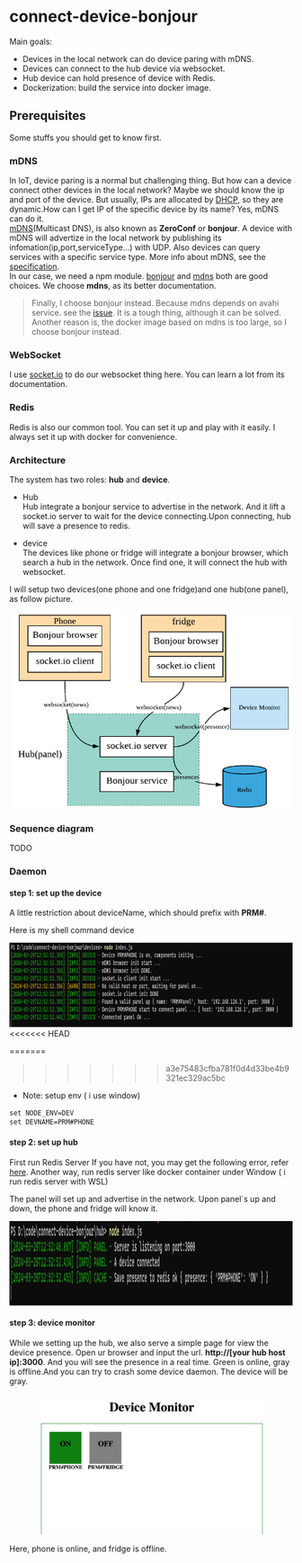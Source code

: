 # connect-device-bonjour
Main goals:

- Devices in the local network can do device paring with mDNS.
- Devices can connect to the hub device via websocket.
- Hub device can hold presence of device with Redis.
- Dockerization: build the service into docker image.

## Prerequisites

Some stuffs you should get to know first.

### mDNS

In IoT, device paring is a normal but challenging thing. But how can a device connect other devices in the local network? Maybe we should know the ip and port of the device. But usually, IPs are allocated by [DHCP](<https://en.wikipedia.org/wiki/DHCP_(disambiguation)>), so they are dynamic.How can I get IP of the specific device by its name? Yes, mDNS can do it.  
[mDNS](https://en.wikipedia.org/wiki/Multicast_DNS)(Multicast DNS), is also known as **ZeroConf** or **bonjour**. A device with mDNS will advertize in the local network by publishing its infomation(ip,port,serviceType...) with UDP. Also devices can query services with a specific service type. More info about mDNS, see the [specification](https://tools.ietf.org/html/rfc6762).  
In our case, we need a npm module. [bonjour](https://github.com/watson/bonjour) and [mdns](https://github.com/agnat/node_mdns) both are good choices. We choose **mdns**, as its better documentation.

> Finally, I choose bonjour instead. Because mdns depends on avahi service. see the [issue](https://github.com/agnat/node_mdns/issues/227). It is a tough thing, although it can be solved. Another reason is, the docker image based on mdns is too large, so I choose bonjour instead.

### WebSocket

I  use [socket.io](https://socket.io/docs/) to do our websocket thing here. You can learn a lot from its documentation.

### Redis

Redis is also our common tool. You can set it up and play with it easily.
I always set it up with docker for convenience.
### Architecture

The system has two roles: **hub** and **device**.

- Hub  
  Hub integrate a bonjour service to advertise in the network. And it lift a socket.io server to wait for the device connecting.Upon connecting, hub will save a presence to redis.

- device  
  The devices like phone or fridge will integrate a bonjour browser, which search a hub in the network. Once find one, it will connect the hub with websocket.

 I will setup two devices(one phone and one fridge)and one hub(one panel), as follow picture.

<div align=center> <img width="500px" height="350px" src="./doc/Achitecture.png"/> </div>



### Sequence diagram

TODO

### Daemon

#### step 1: set up the  device

A little restriction about deviceName, which should prefix with **PRM#**. 

Here is my shell command device 
<div align=left> <img width="800px" height="150px" src="./doc/log_phone.jpg"/> </div>
<<<<<<< HEAD

=======
>>>>>>> a3e75483cfba781f0d4d33be4b9321ec329ac5bc

* Note: setup env ( i use window)

```shell
set NODE_ENV=DEV
set DEVNAME=PRM#PHONE
```

#### step 2: set up hub
First run Redis Server If you have not, you may get the following error, refer  [here](https://github.com/tlaverdure/laravel-echo-server/issues/369). Another way,  run redis server like docker container under Window ( i run redis server with WSL)

The panel will set up and advertise in the network. Upon panel`s up and down, the phone and fridge will know it.

<div align=left> <img width="800px" height="150px" src="./doc/log_hub.jpg"/> </div>

#### step 3: device monitor

While we setting up the hub, we also serve a simple page for view the device presence. Open ur browser and input the url. **http://[your hub host ip]:3000**. And you will see the presence in a real time. Green is online, gray is offline.And you can try to crash some device daemon. The device will be gray.

<div align=center> <img width="400px" height="250px"src="./doc/monitor.png"/> </div>

Here, phone is online, and fridge is offline.